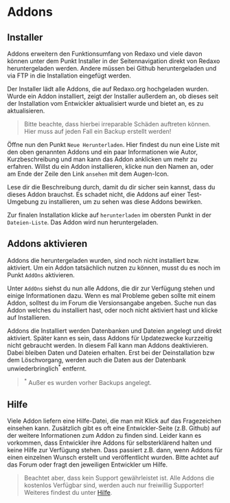 # Addons

## Installer

Addons erweitern den Funktionsumfang von Redaxo und viele davon können unter dem Punkt Installer in der Seitennavigation direkt von Redaxo heruntergeladen werden. Andere müssen bei Github heruntergeladen und via FTP in die Installation eingefügt werden.

Der Installer lädt alle Addons, die auf Redaxo.org hochgeladen wurden. Wurde ein Addon installiert, zeigt der Installer außerdem an, ob dieses seit der Installation vom Entwickler aktualisiert wurde und bietet an, es zu aktualisieren. 

> Bitte beachte, dass hierbei irreparable Schäden auftreten können. Hier muss auf jeden Fall ein Backup erstellt werden!

Öffne nun den Punkt `Neue Herunterladen`. Hier findest du nun eine Liste mit den oben genannten Addons und ein paar Informationen wie Autor, Kurzbeschreibung und man kann das Addon anklicken um mehr zu erfahren. Willst du ein Addon installieren, klicke nun den Namen an, oder am Ende der Zeile den Link `ansehen` mit dem Augen-Icon.

Lese dir die Beschreibung durch, damit du dir sicher sein kannst, dass du dieses Addon brauchst. Es schadet nicht, die Addons auf einer Test-Umgebung zu installieren, um zu sehen was diese Addons bewirken.

Zur finalen Installation klicke auf `herunterladen` im obersten Punkt in der `Dateien-Liste`. Das Addon wird nun heruntergeladen.

## Addons aktivieren

Addons die heruntergeladen wurden, sind noch nicht installiert bzw. aktiviert. Um ein Addon tatsächlich nutzen zu können, musst du es noch im Punkt `AddOns` aktivieren.

Unter `AddOns` siehst du nun alle Addons, die dir zur Verfügung stehen und einige Informationen dazu. Wenn es mal Probleme geben sollte mit einem Addon, solltest du im Forum die Versionsangabe angeben. Suche nun das Addon welches du installiert hast, oder noch nicht aktiviert hast und klicke auf Installieren.

Addons die Installiert werden Datenbanken und Dateien angelegt und direkt aktiviert. Später kann es sein, dass Addons für Updatezwecke kurzzeitig nicht gebraucht werden. In diesem Fall kann man Addons deaktivieren. Dabei bleiben Daten und Dateien erhalten. Erst bei der Deinstallation bzw dem Löschvorgang, werden auch die Daten aus der Datenbank unwiederbringlich<sup>*</sup> entfernt.

> <sup>*</sup> Außer es wurden vorher Backups angelegt.

## Hilfe

Viele Addon liefern eine Hilfe-Datei, die man mit Klick auf das Fragezeichen einsehen kann. Zusätzlich gibt es oft eine Entwickler-Seite (z.B. Github) auf der weitere Informationen zum Addon zu finden sind. Leider kann es vorkommen, dass Entwickler ihre Addons für selbsterklärend halten und keine Hilfe zur Verfügung stehen. Dass passiert z.B. dann, wenn Addons für einen einzelnen Wunsch erstellt und veröffentlicht wurden. Bitte achtet auf das Forum oder fragt den jeweiligen Entwickler um Hilfe. 

> Beachtet aber, dass kein Support gewährleistet ist. Alle Addons die kostenlos Verfügbar sind, werden auch nur freiwillig Supporter! Weiteres findest du unter [Hilfe](../support/index.html).
